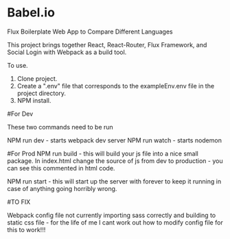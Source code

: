 # Babel.io
Flux Boilerplate Web App to Compare Different Languages

This project brings together React, React-Router, Flux Framework, and Social Login with Webpack as a build tool.

To use.
1. Clone project.
2. Create a ".env" file that corresponds to the exampleEnv.env file in the project directory.
3. NPM install.


#For Dev

These two commands need to be run

NPM run dev - starts webpack dev server
NPM run watch - starts nodemon

#For Prod
NPM run build - this will build your js file into a nice small package.
In index.html change the source of js from dev to production - you can see this commented in html code.

NPM run start - this will start up the server with forever to keep it running in case of anything going horribly wrong.

#TO FIX

Webpack config file not currently importing sass correctly and building to static css file - for the life of me I cant work out how to modify config file for this to work!!!



